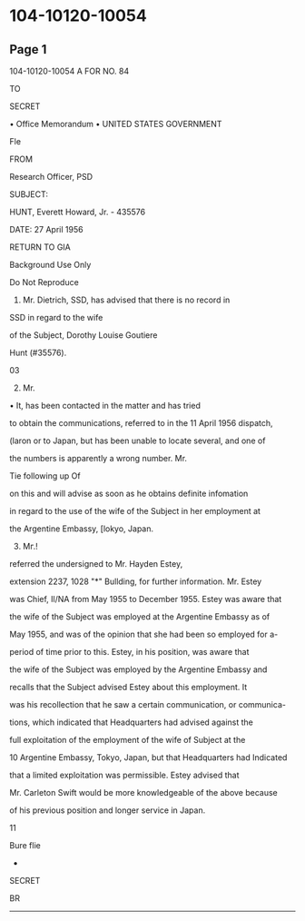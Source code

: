 # 104-10120-10054

## Page 1

104-10120-10054 A FOR NO. 84

TO

SECRET

• Office Memorandum • UNITED STATES GOVERNMENT

Fle

FROM

Research Officer, PSD

SUBJECT:

HUNT, Everett Howard, Jr. - 435576

DATE: 27 April 1956

RETURN TO GIA

Background Use Only

Do Not Reproduce

1. Mr. Dietrich, SSD, has advised that there is no record in

SSD in regard to the wife

of the Subject, Dorothy Louise Goutiere

Hunt (#35576).

03

2. Mr.

• It, has been contacted in the matter and has tried

to obtain the communications, referred to in the 11 April 1956 dispatch,

(laron or to Japan, but has been unable to locate several, and one of

the numbers is apparently a wrong number. Mr.

Tie following up Of

on this and will advise as soon as he obtains definite infomation

in regard to the use of the wife of the Subject in her employment at

the Argentine Embassy, [lokyo, Japan.

3. Мг.!

referred the undersigned to Mr. Hayden Estey,

extension 2237, 1028 "*" Bullding, for further information. Mr. Estey

was Chief, Il/NA from May 1955 to December 1955. Estey was aware that

the wife of the Subject was employed at the Argentine Embassy as of

May 1955, and was of the opinion that she had been so employed for a-

period of time prior to this. Estey, in his position, was aware that

the wife of the Subject was employed by the Argentine Embassy and

recalls that the Subject advised Estey about this employment. It

was his recollection that he saw a certain communication, or communica-

tions, which indicated that Headquarters had advised against the

full exploitation of the employment of the wife of Subject at the

10 Argentine Embassy, Tokyo, Japan, but that Headquarters had Indicated

that a limited exploitation was permissible. Estey advised that

Mr. Carleton Swift would be more knowledgeable of the above because

of his previous position and longer service in Japan.

11

Bure flie

-

SECRET

BR

---

